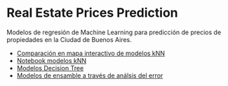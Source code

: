 # Real Estate Prices Prediction
Modelos de regresión de Machine Learning para predicción de precios de propiedades en la Ciudad de Buenos Aires.
* [Comparación en mapa interactivo de modelos kNN](https://iamlucasmateo.github.io/MLPredictionProperati/interactiveModels.html)
* [Notebook modelos kNN](../blob/master/Notebooks/Mercado%20Inmobiliario%20-%20kNN%20Models.ipynb)
* [Modelos Decision Tree](../blob/master/Notebooks/Mercado%20Inmobiliario%20-%20Decision%20Tree%20Models%20-%20v2.ipynb)
* [Modelos de ensamble a través de análsis del error](../blob/master/Notebooks/Error%20Analysis%20-%20WIP.ipynb)

